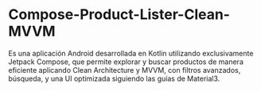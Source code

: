 # Compose-Product-Lister-Clean-MVVM
Es una aplicación Android desarrollada en Kotlin utilizando exclusivamente Jetpack Compose, que permite explorar y buscar productos de manera eficiente aplicando Clean Architecture y MVVM, con filtros avanzados, búsqueda, y una UI optimizada siguiendo las guías de Material3.
